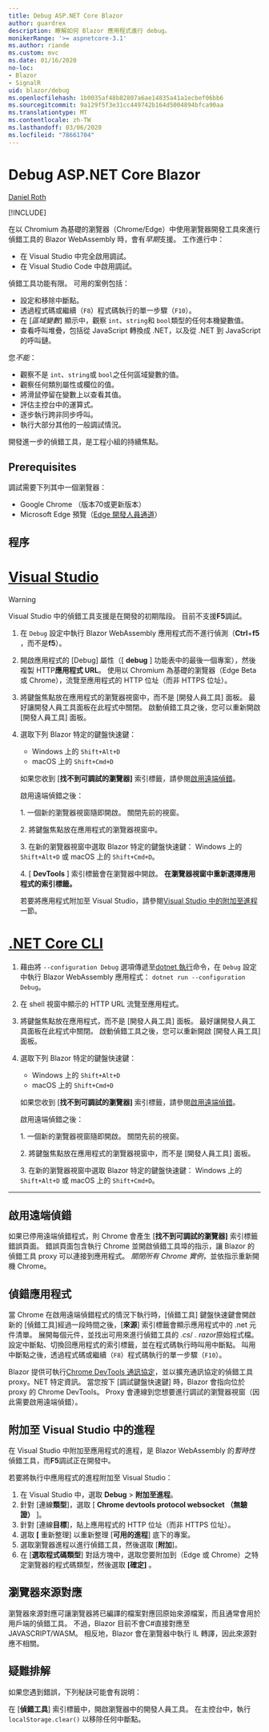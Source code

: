 ```yaml
---
title: Debug ASP.NET Core Blazor
author: guardrex
description: 瞭解如何 Blazor 應用程式進行 debug。
monikerRange: '>= aspnetcore-3.1'
ms.author: riande
ms.custom: mvc
ms.date: 01/16/2020
no-loc:
- Blazor
- SignalR
uid: blazor/debug
ms.openlocfilehash: 1b0035af48b82807a6ae14835a41a1ecbef06bb6
ms.sourcegitcommit: 9a129f5f3e31cc449742b164d5004894bfca90aa
ms.translationtype: MT
ms.contentlocale: zh-TW
ms.lasthandoff: 03/06/2020
ms.locfileid: "78661704"
---
```

# <a name="debug-aspnet-core-blazor"></a>Debug ASP.NET Core Blazor

[Daniel Roth](https://github.com/danroth27)

[!INCLUDE[](~/includes/blazorwasm-preview-notice.md)]

在以 Chromium 為基礎的瀏覽器（Chrome/Edge）中使用瀏覽器開發工具來進行偵錯工具的 Blazor WebAssembly 時，會有*早期*支援。 工作進行中：

* 在 Visual Studio 中完全啟用調試。
* 在 Visual Studio Code 中啟用調試。

偵錯工具功能有限。 可用的案例包括：

* 設定和移除中斷點。
* 透過程式碼或繼續（`F8`）程式碼執行的單一步驟（`F10`）。
* 在 [*區域變數*] 顯示中，觀察 `int`、`string`和 `bool`類型的任何本機變數值。
* 查看呼叫堆疊，包括從 JavaScript 轉換成 .NET，以及從 .NET 到 JavaScript 的呼叫鏈。

您*不能*：

* 觀察不是 `int`、`string`或 `bool`之任何區域變數的值。
* 觀察任何類別屬性或欄位的值。
* 將滑鼠停留在變數上以查看其值。
* 評估主控台中的運算式。
* 逐步執行跨非同步呼叫。
* 執行大部分其他的一般調試情況。

開發進一步的偵錯工具，是工程小組的持續焦點。

## <a name="prerequisites"></a>Prerequisites

調試需要下列其中一個瀏覽器：

* Google Chrome （版本70或更新版本）
* Microsoft Edge 預覽（[Edge 開發人員通道](https://www.microsoftedgeinsider.com)）

## <a name="procedure"></a>程序

# <a name="visual-studio"></a>[Visual Studio](#tab/visual-studio)

> [!WARNING]
> Visual Studio 中的偵錯工具支援是在開發的初期階段。 目前不支援**F5**調試。

1. 在 `Debug` 設定中執行 Blazor WebAssembly 應用程式而不進行偵測（**Ctrl**+**f5** ，而不是**f5**）。
1. 開啟應用程式的 [Debug] 屬性（[ **debug** ] 功能表中的最後一個專案），然後複製 HTTP**應用程式 URL**。 使用以 Chromium 為基礎的瀏覽器（Edge Beta 或 Chrome），流覽至應用程式的 HTTP 位址（而非 HTTPS 位址）。
1. 將鍵盤焦點放在應用程式的瀏覽器視窗中，而不是 [開發人員工具] 面板。 最好讓開發人員工具面板在此程式中關閉。 啟動偵錯工具之後，您可以重新開啟 [開發人員工具] 面板。
1. 選取下列 Blazor 特定的鍵盤快速鍵：

   * Windows 上的 `Shift+Alt+D`
   * macOS 上的 `Shift+Cmd+D`

   如果您收到 [**找不到可調試的瀏覽器]** 索引標籤，請參閱[啟用遠端偵錯](#enable-remote-debugging)。
   
   啟用遠端偵錯之後：
   
   1\. 一個新的瀏覽器視窗隨即開啟。 關閉先前的視窗。

   2\. 將鍵盤焦點放在應用程式的瀏覽器視窗中。

   3\. 在新的瀏覽器視窗中選取 Blazor 特定的鍵盤快速鍵： Windows 上的 `Shift+Alt+D` 或 macOS 上的 `Shift+Cmd+D`。

   4\. [ **DevTools** ] 索引標籤會在瀏覽器中開啟。 **在瀏覽器視窗中重新選擇應用程式的索引標籤。**

   若要將應用程式附加至 Visual Studio，請參閱[Visual Studio 中的附加至進程](#attach-to-process-in-visual-studio)一節。

# <a name="net-core-cli"></a>[.NET Core CLI](#tab/netcore-cli/)

1. 藉由將 `--configuration Debug` 選項傳遞至[dotnet 執行](/dotnet/core/tools/dotnet-run)命令，在 `Debug` 設定中執行 Blazor WebAssembly 應用程式： `dotnet run --configuration Debug`。
1. 在 shell 視窗中顯示的 HTTP URL 流覽至應用程式。
1. 將鍵盤焦點放在應用程式，而不是 [開發人員工具] 面板。 最好讓開發人員工具面板在此程式中關閉。 啟動偵錯工具之後，您可以重新開啟 [開發人員工具] 面板。
1. 選取下列 Blazor 特定的鍵盤快速鍵：

   * Windows 上的 `Shift+Alt+D`
   * macOS 上的 `Shift+Cmd+D`

   如果您收到 [**找不到可調試的瀏覽器]** 索引標籤，請參閱[啟用遠端偵錯](#enable-remote-debugging)。
   
   啟用遠端偵錯之後：
   
   1\. 一個新的瀏覽器視窗隨即開啟。 關閉先前的視窗。

   2\. 將鍵盤焦點放在應用程式的瀏覽器視窗中，而不是 [開發人員工具] 面板。

   3\. 在新的瀏覽器視窗中選取 Blazor 特定的鍵盤快速鍵： Windows 上的 `Shift+Alt+D` 或 macOS 上的 `Shift+Cmd+D`。

---

## <a name="enable-remote-debugging"></a>啟用遠端偵錯

如果已停用遠端偵錯程式，則 Chrome 會產生 [**找不到可調試的瀏覽器]** 索引標籤錯誤頁面。 錯誤頁面包含執行 Chrome 並開啟偵錯工具埠的指示，讓 Blazor 的偵錯工具 proxy 可以連接到應用程式。 *關閉所有 Chrome 實例*，並依指示重新開機 Chrome。

## <a name="debug-the-app"></a>偵錯應用程式

當 Chrome 在啟用遠端偵錯程式的情況下執行時，[偵錯工具] 鍵盤快速鍵會開啟新的 [偵錯工具]經過一段時間之後，[**來源**] 索引標籤會顯示應用程式中的 .net 元件清單。 展開每個元件，並找出可用來進行偵錯工具的 *.cs*/ *. razor*原始程式檔。 設定中斷點、切換回應用程式的索引標籤，並在程式碼執行時叫用中斷點。 叫用中斷點之後，透過程式碼或繼續（`F8`）程式碼執行的單一步驟（`F10`）。

Blazor 提供可執行[Chrome DevTools 通訊協定](https://chromedevtools.github.io/devtools-protocol/)，並以擴充通訊協定的偵錯工具 proxy。NET 特定資訊。 當您按下 [調試鍵盤快速鍵] 時，Blazor 會指向位於 proxy 的 Chrome DevTools。 Proxy 會連線到您想要進行調試的瀏覽器視窗（因此需要啟用遠端偵錯）。

## <a name="attach-to-process-in-visual-studio"></a>附加至 Visual Studio 中的進程

在 Visual Studio 中附加至應用程式的進程，是 Blazor WebAssembly 的*暫時性*偵錯工具，而**F5**調試正在開發中。

若要將執行中應用程式的進程附加至 Visual Studio：

1. 在 Visual Studio 中，選取  **Debug** > **附加至進程**。
1. 針對 [連線**類型**]，選取 [ **Chrome devtools protocol websocket （無驗證）** ]。
1. 針對 [連線**目標**]，貼上應用程式的 HTTP 位址（而非 HTTPS 位址）。
1. 選取 **[** 重新整理] 以重新整理 [**可用的進程**] 底下的專案。
1. 選取瀏覽器進程以進行偵錯工具，然後選取 [**附加**]。
1. 在 [**選取程式碼類型**] 對話方塊中，選取您要附加到（Edge 或 Chrome）之特定瀏覽器的程式碼類型，然後選取 **[確定]** 。

## <a name="browser-source-maps"></a>瀏覽器來源對應

瀏覽器來源對應可讓瀏覽器將已編譯的檔案對應回原始來源檔案，而且通常會用於用戶端的偵錯工具。 不過，Blazor 目前不會C#直接對應至 JAVASCRIPT/WASM。 相反地，Blazor 會在瀏覽器中執行 IL 轉譯，因此來源對應不相關。

## <a name="troubleshoot"></a>疑難排解

如果您遇到錯誤，下列秘訣可能會有説明：

在 [**偵錯工具**] 索引標籤中，開啟瀏覽器中的開發人員工具。 在主控台中，執行 `localStorage.clear()` 以移除任何中斷點。
